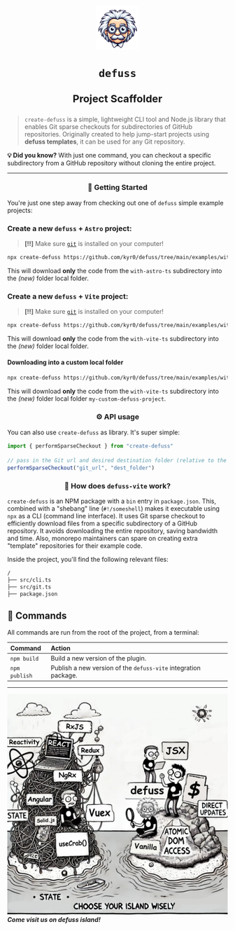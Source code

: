 <h1 align="center">

<img src="assets/defuss_mascott.png" width="100px" />

`defuss`

<sup align="center">

Project Scaffolder

</sup>

</h1>

> `create-defuss` is a simple, lightweight CLI tool and Node.js library that enables Git sparse checkouts for subdirectories of GitHub repositories. Originally created to help jump-start projects using **defuss templates**, it can be used for any Git repository.

**💡 Did you know?** With just one command, you can checkout a specific subdirectory from a GitHub repository without cloning the entire project.

---

<h3 align="center">

🚀 Getting Started

</h3>

You're just one step away from checking out one of `defuss` simple example projects:

### Create a new `defuss` + `Astro` project:

> **[‼️]** Make sure [`git`](https://git-scm.com/book/en/v2/Getting-Started-Installing-Git) is installed on your computer!

```bash
npx create-defuss https://github.com/kyr0/defuss/tree/main/examples/with-astro-ts
```
This will download **only** the code from the `with-astro-ts` subdirectory into the _(new)_ folder local folder.

### Create a new `defuss` + `Vite` project:

> **[‼️]** Make sure [`git`](https://git-scm.com/book/en/v2/Getting-Started-Installing-Git) is installed on your computer!

```bash
npx create-defuss https://github.com/kyr0/defuss/tree/main/examples/with-vite-ts
```
This will download **only** the code from the `with-vite-ts` subdirectory into the _(new)_ folder local folder.

#### Downloading into a custom local folder

```bash
npx create-defuss https://github.com/kyr0/defuss/tree/main/examples/with-vite-ts ./my-custom-defuss-project
```
This will download **only** the code from the `with-vite-ts` subdirectory into the _(new)_ folder local folder `my-custom-defuss-project`.

<h3 align="center">

⚙️ API usage

</h3>

You can also use `create-defuss` as library. It's super simple:

```ts
import { performSparseCheckout } from "create-defuss"

// pass in the Git url and desired destination folder (relative to the current working directory)
performSparseCheckout("git_url", "dest_folder")
```


<h3 align="center">

🚀 How does `defuss-vite` work?

</h3>

`create-defuss` is an NPM package with a `bin` entry in `package.json`. This, combined with a "shebang" line (`#!/someshell`) makes it executable using `npx` as a CLI (command line interface). It uses Git sparse checkout to efficiently download files from a specific subdirectory of a GitHub repository. It avoids downloading the entire repository, saving bandwidth and time. Also, monorepo maintainers can spare on creating extra "template" repositories for their example code.

Inside the project, you'll find the following relevant files:

```text
/
├── src/cli.ts
├── src/git.ts
├── package.json
```

## 🧞 Commands

All commands are run from the root of the project, from a terminal:

| Command       | Action                                                                                                                                                                                                                           |
| :------------ | :------------------------------------------------------------------------------------------------------------------------------------------------------------------------------------------------------------------------------- |
| `npm build`    | Build a new version of the plugin. |
| `npm publish`    | Publish a new version of the `defuss-vite` integration package. |

---

<img src="assets/defuss_comic.png" />

<caption><i><b>Come visit us on defuss island!</b></i></caption>
